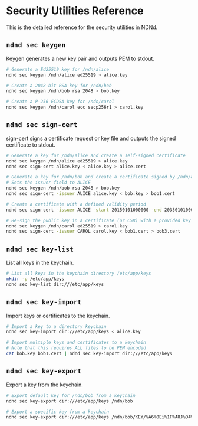 # Security Utilities Reference

This is the detailed reference for the security utilities in NDNd.

## `ndnd sec keygen`

Keygen generates a new key pair and outputs PEM to stdout.

```bash
# Generate a Ed25519 key for /ndn/alice
ndnd sec keygen /ndn/alice ed25519 > alice.key

# Create a 2048-bit RSA key for /ndn/bob
ndnd sec keygen /ndn/bob rsa 2048 > bob.key

# Create a P-256 ECDSA key for /ndn/carol
ndnd sec keygen /ndn/carol ecc secp256r1 > carol.key
```

## `ndnd sec sign-cert`

sign-cert signs a certificate request or key file and outputs the signed certificate to stdout.

```bash
# Generate a key for /ndn/alice and create a self-signed certificate
ndnd sec keygen /ndn/alice ed25519 > alice.key
ndnd sec sign-cert alice.key < alice.key > alice.cert

# Generate a key for /ndn/bob and create a certificate signed by /ndn/alice
# Sets the issuer field to ALICE
ndnd sec keygen /ndn/bob rsa 2048 > bob.key
ndnd sec sign-cert -issuer ALICE alice.key < bob.key > bob1.cert

# Create a certificate with a defined validity period
ndnd sec sign-cert -issuer ALICE -start 20150101000000 -end 20350101000000 alice.key < bob.key > bob2.cert

# Re-sign the public key in a certificate (or CSR) with a provided key
ndnd sec keygen /ndn/carol ed25519 > carol.key
ndnd sec sign-cert -issuer CAROL carol.key < bob1.cert > bob3.cert
```

## `ndnd sec key-list`

List all keys in the keychain.

```bash
# List all keys in the keychain directory /etc/app/keys
mkdir -p /etc/app/keys
ndnd sec key-list dir:///etc/app/keys
```

## `ndnd sec key-import`

Import keys or certificates to the keychain.

```bash
# Import a key to a directory keychain
ndnd sec key-import dir:///etc/app/keys < alice.key

# Import multiple keys and certificates to a keychain
# Note that this requires ALL files to be PEM encoded
cat bob.key bob1.cert | ndnd sec key-import dir:///etc/app/keys
```

## `ndnd sec key-export`

Export a key from the keychain.

```bash
# Export default key for /ndn/bob from a keychain
ndnd sec key-export dir:///etc/app/keys /ndn/bob

# Export a specific key from a keychain
ndnd sec key-export dir:///etc/app/keys /ndn/bob/KEY/%A6%0Ei%1F%A8J%D4%8E
```